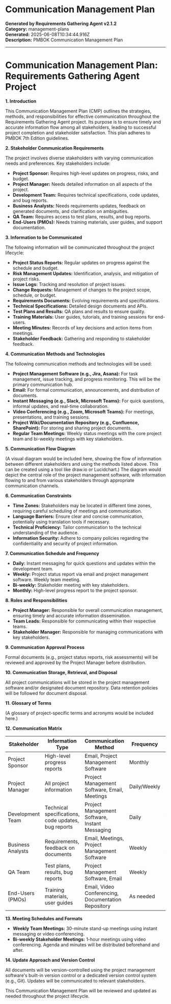 # Communication Management Plan

**Generated by Requirements Gathering Agent v2.1.2**  
**Category:** management-plans  
**Generated:** 2025-06-08T10:34:44.916Z  
**Description:** PMBOK Communication Management Plan

---

# Communication Management Plan: Requirements Gathering Agent Project

**1. Introduction**

This Communication Management Plan (CMP) outlines the strategies, methods, and responsibilities for effective communication throughout the Requirements Gathering Agent project.  Its purpose is to ensure timely and accurate information flow among all stakeholders, leading to successful project completion and stakeholder satisfaction.  This plan adheres to PMBOK 7th Edition guidelines.

**2. Stakeholder Communication Requirements**

The project involves diverse stakeholders with varying communication needs and preferences.  Key stakeholders include:

* **Project Sponsor:** Requires high-level updates on progress, risks, and budget.
* **Project Manager:** Needs detailed information on all aspects of the project.
* **Development Team:** Requires technical specifications, code updates, and bug reports.
* **Business Analysts:** Needs requirements updates, feedback on generated documents, and clarification on ambiguities.
* **QA Team:** Requires access to test plans, results, and bug reports.
* **End-Users (PMOs):** Needs training materials, user guides, and support documentation.

**3. Information to be Communicated**

The following information will be communicated throughout the project lifecycle:

* **Project Status Reports:** Regular updates on progress against the schedule and budget.
* **Risk Management Updates:** Identification, analysis, and mitigation of project risks.
* **Issue Logs:** Tracking and resolution of project issues.
* **Change Requests:** Management of changes to the project scope, schedule, or budget.
* **Requirements Documents:** Evolving requirements and specifications.
* **Technical Specifications:** Detailed design documents and APIs.
* **Test Plans and Results:** QA plans and results to ensure quality.
* **Training Materials:** User guides, tutorials, and training sessions for end-users.
* **Meeting Minutes:** Records of key decisions and action items from meetings.
* **Stakeholder Feedback:**  Gathering and responding to stakeholder feedback.


**4. Communication Methods and Technologies**

The following communication methods and technologies will be used:

* **Project Management Software (e.g., Jira, Asana):** For task management, issue tracking, and progress monitoring.  This will be the primary communication hub.
* **Email:** For formal communication, announcements, and distribution of documents.
* **Instant Messaging (e.g., Slack, Microsoft Teams):** For quick questions, informal updates, and real-time collaboration.
* **Video Conferencing (e.g., Zoom, Microsoft Teams):** For meetings, presentations, and training sessions.
* **Project Wiki/Documentation Repository (e.g., Confluence, SharePoint):** For storing and sharing project documents.
* **Regular Team Meetings:** Weekly status meetings with the core project team and bi-weekly meetings with key stakeholders.


**5. Communication Flow Diagram**

(A visual diagram would be included here, showing the flow of information between different stakeholders and using the methods listed above.  This can be created using a tool like draw.io or Lucidchart.)  The diagram would depict the central role of the project management software, with information flowing to and from various stakeholders through appropriate communication channels.


**6. Communication Constraints**

* **Time Zones:**  Stakeholders may be located in different time zones, requiring careful scheduling of meetings and communication.
* **Language Barriers:**  Ensure clear and concise communication, potentially using translation tools if necessary.
* **Technical Proficiency:**  Tailor communication to the technical understanding of the audience.
* **Information Security:**  Adhere to company policies regarding the confidentiality and security of project information.


**7. Communication Schedule and Frequency**

* **Daily:** Instant messaging for quick questions and updates within the development team.
* **Weekly:** Project status report via email and project management software.  Weekly team meeting.
* **Bi-weekly:** Stakeholder meeting with key stakeholders.
* **Monthly:** High-level progress report to the project sponsor.


**8. Roles and Responsibilities**

* **Project Manager:** Responsible for overall communication management, ensuring timely and accurate information dissemination.
* **Team Leads:** Responsible for communicating within their respective teams.
* **Stakeholder Manager:** Responsible for managing communications with key stakeholders.


**9. Communication Approval Process**

Formal documents (e.g., project status reports, risk assessments) will be reviewed and approved by the Project Manager before distribution.


**10. Communication Storage, Retrieval, and Disposal**

All project communications will be stored in the project management software and/or designated document repository.  Data retention policies will be followed for document disposal.


**11. Glossary of Terms**

(A glossary of project-specific terms and acronyms would be included here.)


**12. Communication Matrix**

| Stakeholder           | Information Type             | Communication Method      | Frequency  | Responsible Party |
|-----------------------|------------------------------|--------------------------|------------|--------------------|
| Project Sponsor        | High-level progress reports   | Email, Project Management Software | Monthly    | Project Manager    |
| Project Manager        | All project information     | Project Management Software, Email, Meetings | Daily/Weekly | Project Manager    |
| Development Team       | Technical specifications, code updates, bug reports | Project Management Software, Instant Messaging | Daily      | Team Leads         |
| Business Analysts      | Requirements, feedback on documents | Email, Meetings, Project Management Software | Weekly     | Business Analyst   |
| QA Team                | Test plans, results, bug reports | Project Management Software, Email | Weekly     | QA Lead            |
| End-Users (PMOs)      | Training materials, user guides | Email, Video Conferencing, Documentation Repository | As needed  | Stakeholder Manager|


**13. Meeting Schedules and Formats**

* **Weekly Team Meetings:**  30-minute stand-up meetings using instant messaging or video conferencing.
* **Bi-weekly Stakeholder Meetings:** 1-hour meetings using video conferencing.  Agenda and minutes will be distributed beforehand and after.


**14. Update Approach and Version Control**

All documents will be version-controlled using the project management software's built-in version control or a dedicated version control system (e.g., Git).  Updates will be communicated to relevant stakeholders.


This Communication Management Plan will be reviewed and updated as needed throughout the project lifecycle.

